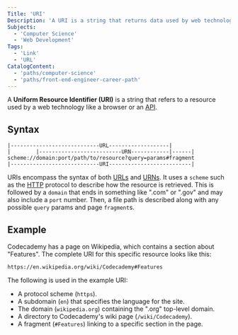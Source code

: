 ```yaml
---
Title: 'URI'
Description: 'A URI is a string that returns data used by web technologies such as APIs.'
Subjects:
  - 'Computer Science'
  - 'Web Development'
Tags:
  - 'Link'
  - 'URL'
CatalogContent:
  - 'paths/computer-science'
  - 'paths/front-end-engineer-career-path'
---
```


A **Uniform Resource Identifier (URI)** is a string that refers to a resource used by a web technology like a browser or an [API](https://www.codecademy.com/resources/docs/general/api).

## Syntax

```pseudo
|----------------------------URL-------------------|
|        |--------------------------URN------------|------|
scheme://domain:port/path/to/resource?query=params#fragment
|----------------------------URI--------------------------|
```

URIs encompass the syntax of both [URLs](https://www.codecademy.com/resources/docs/general/url) and [URNs](https://www.codecademy.com/resources/docs/general/urn). It uses a `scheme` such as the [HTTP](https://www.codecademy.com/resources/docs/general/http) protocol to describe how the resource is retrieved. This is followed by a `domain` that ends in something like ".com" or ".gov" and may also include a `port` number. Then, a file path is described along with any possible `query` params and page `fragment`s.

## Example

Codecademy has a page on Wikipedia, which contains a section about "Features". The complete URI for this specific resource looks like this:

```shell
https://en.wikipedia.org/wiki/Codecademy#Features
```

The following is used in the example URI:

- A protocol scheme (`https`).
- A subdomain (`en`) that specifies the language for the site.
- The domain (`wikipedia.org`) containing the ".org" top-level domain.
- A directory to Codecademy's wiki page (`/wiki/Codecademy`).
- A fragment (`#Features`) linking to a specific section in the page.
